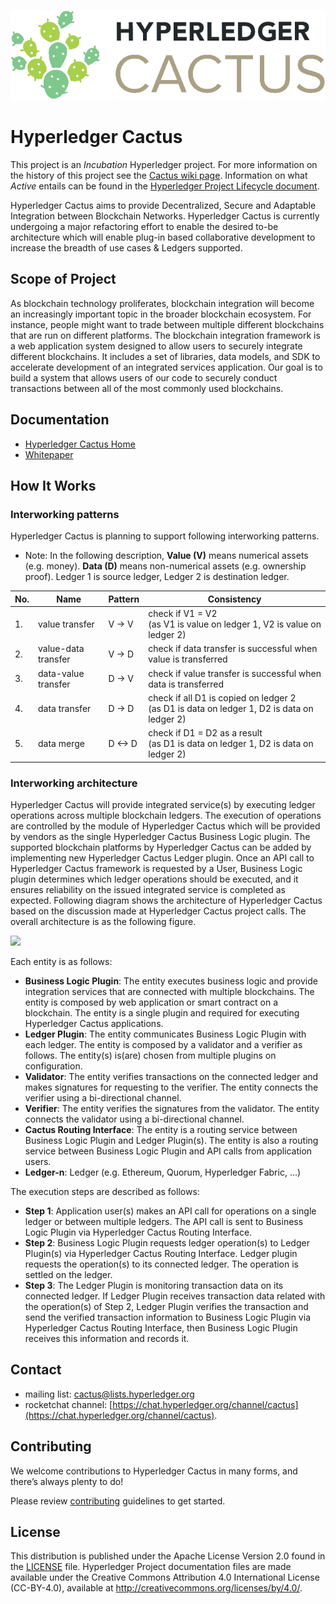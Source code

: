 ![Cactus Logo Color](./images/HL_Cactus_Logo_Color.png)

# Hyperledger Cactus

This project is an _Incubation_ Hyperledger project. For more information on the history of this project see the [Cactus wiki page](https://wiki.hyperledger.org/display/cactus). Information on what _Active_ entails can be found in
the [Hyperledger Project Lifecycle document](https://wiki.hyperledger.org/display/TSC/Project+Lifecycle).

Hyperledger Cactus aims to provide Decentralized, Secure and Adaptable Integration between Blockchain Networks. 
Hyperledger Cactus is currently undergoing a major refactoring effort to enable the desired to-be architecture which will enable plug-in based collaborative development to increase the breadth of use cases & Ledgers supported.

## Scope of Project

As blockchain technology proliferates, blockchain integration will become an increasingly important topic in the broader blockchain ecosystem.  For instance, people might want to trade between multiple different blockchains that are run on different platforms. The blockchain integration framework is a web application system designed to allow users to securely integrate different blockchains. It includes a set of libraries, data models, and SDK to accelerate development of an integrated services application. Our goal is to build a system that allows users of our code to securely conduct transactions between all of the most commonly used blockchains.  

## Documentation

* [Hyperledger Cactus Home](https://wiki.hyperledger.org/display/cactus)
* [Whitepaper](./docs/whitepaper/whitepaper.md)

## How It Works

### Interworking patterns
Hyperledger Cactus is planning to support following interworking patterns.

- Note: In the following description, **Value (V)** means numerical assets (e.g. money). **Data (D)** means non-numerical assets (e.g. ownership proof). Ledger 1 is source ledger, Ledger 2 is destination ledger.

| No. | Name                | Pattern | Consistency                                                                                    |
| --- | ------------------- | ------- | ---------------------------------------------------------------------------------------------- |
| 1.  | value transfer      | V -> V  | check if V1 = V2 <br> (as V1 is value on ledger 1, V2 is value on ledger 2)                    |
| 2.  | value-data transfer | V -> D  | check if data transfer is successful when value is transferred                                 |
| 3.  | data-value transfer | D -> V  | check if value transfer is successful when data is transferred                                 |
| 4.  | data transfer       | D -> D  | check if all D1 is copied on ledger 2 <br> (as D1 is data on ledger 1, D2 is data on ledger 2) |
| 5.  | data merge          | D <-> D | check if D1 = D2 as a result <br> (as D1 is data on ledger 1, D2 is data on ledger 2)          |

### Interworking architecture
Hyperledger Cactus will provide integrated service(s) by executing ledger operations across multiple blockchain ledgers. The execution of operations are controlled by the module of Hyperledger Cactus which will be provided by vendors as the single Hyperledger Cactus Business Logic plugin.
The supported blockchain platforms by Hyperledger Cactus can be added by implementing new Hyperledger Cactus Ledger plugin.
Once an API call to Hyperledger Cactus framework is requested by a User, Business Logic plugin determines which ledger operations should be executed, and it ensures reliability on the issued integrated service is completed as expected.
Following diagram shows the architecture of Hyperledger Cactus based on the discussion made at Hyperledger Cactus project calls.
The overall architecture is as the following figure.

<img src="https://github.com/hyperledger/cactus/raw/master/docs/whitepaper/architecture-with-plugin-and-routing.png" width="700">

Each entity is as follows:
- **Business Logic Plugin**: The entity executes business logic and provide integration services that are connected with multiple blockchains. The entity is composed by web application or smart contract on a blockchain. The entity is a single plugin and required for executing Hyperledger Cactus applications.
- **Ledger Plugin**: The entity communicates Business Logic Plugin with each ledger.  The entity is composed by a validator and a verifier as follows. The entity(s) is(are) chosen from multiple plugins on configuration.
- **Validator**: The entity verifies transactions on the connected ledger and makes signatures for requesting to the verifier. The entity connects the verifier using a bi-directional channel.
- **Verifier**: The entity verifies the signatures from the validator. The entity connects the validator using a bi-directional channel.
- **Cactus Routing Interface**: The entity is a routing service between Business Logic Plugin and  Ledger Plugin(s). The entity is also a routing service between Business Logic Plugin and API calls from application users.
- **Ledger-n**: Ledger (e.g. Ethereum, Quorum, Hyperledger Fabric, ...)

The execution steps are described as follows:
- **Step 1**: Application user(s) makes an API call for operations on a single ledger or between multiple ledgers.  The API call is sent to Business Logic Plugin via Hyperledger Cactus Routing Interface.
- **Step 2**: Business Logic Plugin requests ledger operation(s) to Ledger Plugin(s) via Hyperledger Cactus Routing Interface.  Ledger plugin requests the operation(s) to its connected ledger. The operation is settled on the ledger.
- **Step 3**: The Ledger Plugin is monitoring transaction data on its connected ledger.  If Ledger Plugin receives transaction data related with the operation(s) of Step 2, Ledger Plugin verifies the transaction and send the verified transaction information to Business Logic Plugin via Hyperledger Cactus Routing Interface, then Business Logic Plugin receives this information and records it.

## Contact
* mailing list: [cactus@lists.hyperledger.org](mailto:cactus@lists.hyperledger.org)
* rocketchat channel: [https://chat.hyperledger.org/channel/cactus](https://chat.hyperledger.org/channel/cactus).

## Contributing
We welcome contributions to Hyperledger Cactus in many forms, and there’s always plenty to do!

Please review [contributing](/CONTRIBUTING.md) guidelines to get started.

## License
This distribution is published under the Apache License Version 2.0 found in the [LICENSE](/LICENSE) file.
Hyperledger Project documentation files are made available under the Creative Commons Attribution 4.0 International License (CC-BY-4.0), available at http://creativecommons.org/licenses/by/4.0/.
